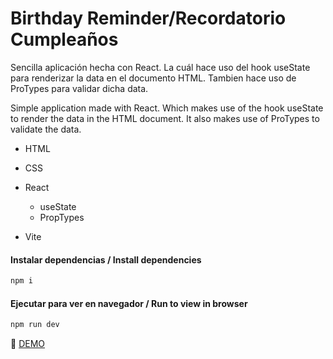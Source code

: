 # Birthday Reminder/Recordatorio Cumpleaños

Sencilla aplicación hecha con React.
La cuál hace uso del hook useState para renderizar la data en el documento HTML.
Tambien hace uso de ProTypes para validar dicha data.

Simple application made with React.
Which makes use of the hook useState to render the data in the HTML document.
It also makes use of ProTypes to validate the data.


- HTML
- CSS
- React
  - useState
  - PropTypes
 
- Vite

#### Instalar dependencias / Install dependencies

```javascript
npm i
```

#### Ejecutar para ver en navegador / Run to view in browser

```javascript
npm run dev
```

:link:
[DEMO](https://chic-salamander-58d8cb.netlify.app/)

